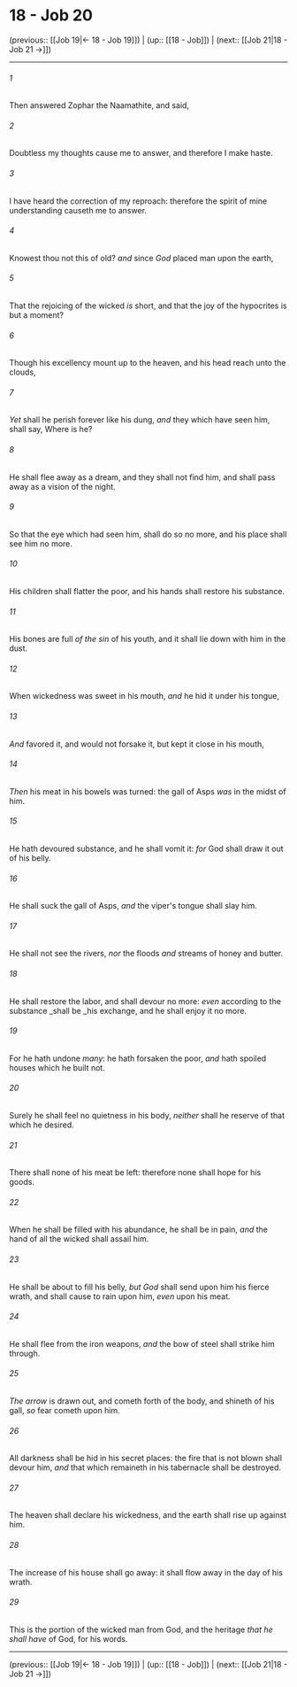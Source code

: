 # 18 - Job 20

(previous:: [[Job 19|← 18 - Job 19]]) | (up:: [[18 - Job]]) | (next:: [[Job 21|18 - Job 21 →]])

***


###### 1 
Then answered Zophar the Naamathite, and said, 

###### 2 
Doubtless my thoughts cause me to answer, and therefore I make haste. 

###### 3 
I have heard the correction of my reproach: therefore the spirit of mine understanding causeth me to answer. 

###### 4 
Knowest thou not this of old? _and_ since _God_ placed man upon the earth, 

###### 5 
That the rejoicing of the wicked _is_ short, and that the joy of the hypocrites is but a moment? 

###### 6 
Though his excellency mount up to the heaven, and his head reach unto the clouds, 

###### 7 
_Yet_ shall he perish forever like his dung, _and_ they which have seen him, shall say, Where is he? 

###### 8 
He shall flee away as a dream, and they shall not find him, and shall pass away as a vision of the night. 

###### 9 
So that the eye which had seen him, shall do so no more, and his place shall see him no more. 

###### 10 
His children shall flatter the poor, and his hands shall restore his substance. 

###### 11 
His bones are full _of the sin_ of his youth, and it shall lie down with him in the dust. 

###### 12 
When wickedness was sweet in his mouth, _and_ he hid it under his tongue, 

###### 13 
_And_ favored it, and would not forsake it, but kept it close in his mouth, 

###### 14 
_Then_ his meat in his bowels was turned: the gall of Asps _was_ in the midst of him. 

###### 15 
He hath devoured substance, and he shall vomit it: _for_ God shall draw it out of his belly. 

###### 16 
He shall suck the gall of Asps, _and_ the viper's tongue shall slay him. 

###### 17 
He shall not see the rivers, _nor_ the floods _and_ streams of honey and butter. 

###### 18 
He shall restore the labor, and shall devour no more: _even_ according to the substance _shall be _his exchange, and he shall enjoy it no more. 

###### 19 
For he hath undone _many_: he hath forsaken the poor, _and_ hath spoiled houses which he built not. 

###### 20 
Surely he shall feel no quietness in his body, _neither_ shall he reserve of that which he desired. 

###### 21 
There shall none of his meat be left: therefore none shall hope for his goods. 

###### 22 
When he shall be filled with his abundance, he shall be in pain, _and_ the hand of all the wicked shall assail him. 

###### 23 
He shall be about to fill his belly, _but God_ shall send upon him his fierce wrath, and shall cause to rain upon him, _even_ upon his meat. 

###### 24 
He shall flee from the iron weapons, _and_ the bow of steel shall strike him through. 

###### 25 
_The arrow_ is drawn out, and cometh forth of the body, and shineth of his gall, _so_ fear cometh upon him. 

###### 26 
All darkness shall be hid in his secret places: the fire that is not blown shall devour him, _and_ that which remaineth in his tabernacle shall be destroyed. 

###### 27 
The heaven shall declare his wickedness, and the earth shall rise up against him. 

###### 28 
The increase of his house shall go away: it shall flow away in the day of his wrath. 

###### 29 
This is the portion of the wicked man from God, and the heritage _that he shall have_ of God, for his words.

***

(previous:: [[Job 19|← 18 - Job 19]]) | (up:: [[18 - Job]]) | (next:: [[Job 21|18 - Job 21 →]])
